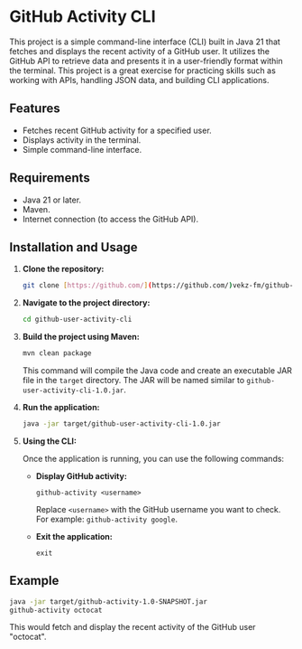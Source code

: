 # GitHub Activity CLI

This project is a simple command-line interface (CLI) built in Java 21 that fetches and displays the recent activity of a GitHub user. It utilizes the GitHub API to retrieve data and presents it in a user-friendly format within the terminal. This project is a great exercise for practicing skills such as working with APIs, handling JSON data, and building CLI applications.

## Features

*   Fetches recent GitHub activity for a specified user.
*   Displays activity in the terminal.
*   Simple command-line interface.

## Requirements

*   Java 21 or later.
*   Maven.
*   Internet connection (to access the GitHub API).

## Installation and Usage

1.  **Clone the repository:**

    ```bash
    git clone [https://github.com/](https://github.com/)vekz-fm/github-user-activity-cli.git)
    ```

2.  **Navigate to the project directory:**

    ```bash
    cd github-user-activity-cli
    ```

3.  **Build the project using Maven:**

    ```bash
    mvn clean package
    ```

    This command will compile the Java code and create an executable JAR file in the `target` directory. The JAR will be named similar to `github-user-activity-cli-1.0.jar`.

4.  **Run the application:**

    ```bash
    java -jar target/github-user-activity-cli-1.0.jar
    ```
    
5.  **Using the CLI:**

    Once the application is running, you can use the following commands:

    *   **Display GitHub activity:**

        ```
        github-activity <username>
        ```

        Replace `<username>` with the GitHub username you want to check. For example: `github-activity google`.

    *   **Exit the application:**

        ```
        exit
        ```

## Example
```bash
java -jar target/github-activity-1.0-SNAPSHOT.jar
github-activity octocat
```
This would fetch and display the recent activity of the GitHub user "octocat".
